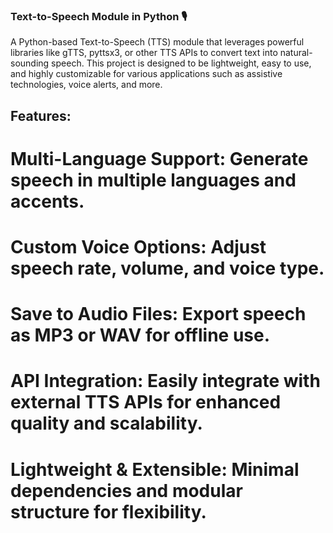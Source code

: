### Text-to-Speech Module in Python 🎙️

A Python-based Text-to-Speech (TTS) module that leverages powerful libraries like gTTS, pyttsx3, or other TTS APIs to convert text into natural-sounding speech. This project is designed to be lightweight, easy to use, and highly customizable for various applications such as assistive technologies, voice alerts, and more.
## Features:

# Multi-Language Support: Generate speech in multiple languages and accents.
# Custom Voice Options: Adjust speech rate, volume, and voice type.
# Save to Audio Files: Export speech as MP3 or WAV for offline use.
# API Integration: Easily integrate with external TTS APIs for enhanced quality and scalability.
# Lightweight & Extensible: Minimal dependencies and modular structure for flexibility.

